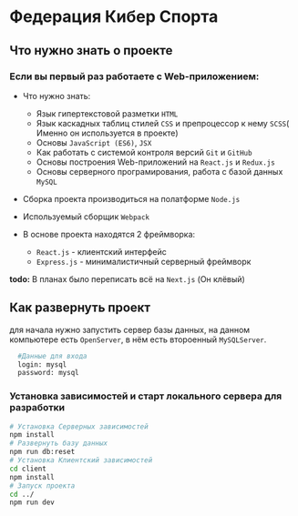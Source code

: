 # Федерация Кибер Спорта

## Что нужно знать о проекте

### Если вы первый раз работаете с Web-приложением:
- Что нужно знать:
  - Язык гипертекстовой разметки `HTML`
  - Язык каскадных таблиц стилей `CSS` и препроцессор к нему `SCSS`( Именно он используется в проекте)
  - Основы `JavaScript (ES6)`, `JSX`
  - Как работать с системой контроля версий `Git` и `GitHub`
  - Основы построения Web-приложений на `React.js` и `Redux.js`
  - Основы серверного програмирования, работа с базой данных `MySQL`

- Сборка проекта производиться на полатформе `Node.js`
- Используемый сборщик `Webpack`
- В основе проекта находятся 2 фреймворка:
  - `React.js` - клиентский интерфейс
  - `Express.js` - минималистичный серверный фреймворк

 **todo:** В планах было переписать всё на `Next.js` (Он клёвый)

## Как развернуть проект

для начала нужно запустить сервер базы данных, на данном компьютере есть `OpenServer`, в нём есть второенный `MySQLServer`.

```bash
  #Данные для входа
  login: mysql
  password: mysql
```

### Установка зависимостей и старт локального сервера для разработки
```bash
# Установка Серверных зависимостей
npm install
# Развернуть базу данных
npm run db:reset
# Установка Клиентский зависимостей
cd client 
npm install
# Запуск проекта
cd ../
npm run dev
```

